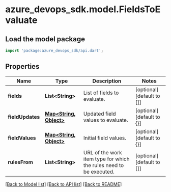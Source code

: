 # azure_devops_sdk.model.FieldsToEvaluate

## Load the model package
```dart
import 'package:azure_devops_sdk/api.dart';
```

## Properties
Name | Type | Description | Notes
------------ | ------------- | ------------- | -------------
**fields** | **List&lt;String&gt;** | List of fields to evaluate. | [optional] [default to []]
**fieldUpdates** | [**Map&lt;String, Object&gt;**](Object.md) | Updated field values to evaluate. | [optional] [default to {}]
**fieldValues** | [**Map&lt;String, Object&gt;**](Object.md) | Initial field values. | [optional] [default to {}]
**rulesFrom** | **List&lt;String&gt;** | URL of the work item type for which the rules need to be executed. | [optional] [default to []]

[[Back to Model list]](../README.md#documentation-for-models) [[Back to API list]](../README.md#documentation-for-api-endpoints) [[Back to README]](../README.md)


